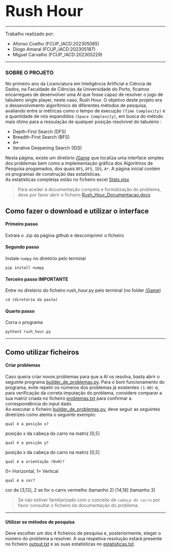 # <font size="80">Rush Hour</font>
*******
Trabalho realizado por:

* Afonso Coelho (FCUP_IACD:202305085)
* Diogo Amaral (FCUP_IACD:202305187) 
* Miguel Carvalho (FCUP_IACD:202305229)

******
### SOBRE O PROJETO 
No primeiro ano da Licenciatura em Inteligência Artificial e Ciência de Dados, na Faculdade de Ciências da Universidade do Porto, ficamos encarregues de desenvolver uma AI que fosse capaz de resolver o jogo de tabuleiro single player, neste caso, Rush Hour. O objetivo deste projeto era o dessevolvimento algorítimico de diferentes métodos de pesquisa, avaliando entre si métricas como o tempo de execução `(Time Complexity)` e a quantidade de nós expandidos `(Space Complexity)`, em busca do método mais ótimo para a resoulação de qualquer posição resolvível do tabuleiro :<br>

* Depth-First Search (DFS)
* Breadth-First Search (BFS)
* A*
* Iterative Deepening Search (IDS)

Nesta página, existe um diretório [/Game](/Game) que localiza uma interface simples dos problemas bem como a implementação gráfica dos Algoritmos de Pesquisa progamados, dos quais `BFS`, `DFS`, `IDS`, `A*`. A página inicial contém os programas de construção das estatísticas. <br>As estatísticas completas estão no ficheiro excel [Stats.xlsx](Stats.xlsx)

>Para aceder à documentação competa e formalização do problema, deve por favor abrir o ficheiro [Rush_Hour_Documentacao.docx](Rush_Hour_Documentacao.docx)


## Como fazer o download e utilizar o interface  
#### Primeiro passo 
Extraia o .zip da página github e descomprimir o ficheiro
#### Segundo passo 
Instale `numpy` no diretório pelo terminal 
```
pip install numpy
```
#### Terceiro passo **IMPORTANTE** 
Entre no diretório do ficheiro rush_hour.py pelo terminal (no folder [/Game](/Game)) 
```
cd (diretório da pasta)
```
#### Quarto passo 
Corra o programa 
```
python3 rush_hour.py
```
*****

## Como utilizar ficheiros

#### Criar problemas 
Caso queira criar novos problemas para que a AI os resolva, basta abrir o seguinte programa [builder_de_problemas.py](builder_de_problemas.py). Para o bom funcionamento do programa, evite repetir os números dos problemas já existentes `(1-80)` e, para verificação da correta imputação do problema, considere comparar a sua matriz criada no ficheiro [problemas.txt](problemas.txt) para confirmar a correspondência do input dado.<br>Ao executar o ficheiro [builder_de_problemas.py](builder_de_problemas.py), deve seguir as seguintes diretrizes como atenta o seguinte exemplo:


``` 
qual é a posição x? 
```
 posição x da cabeça do carro na matriz [0,5]
```
qual é a posição y?
``` 
posição x da cabeça do carro na matriz [0,5]
```
qual é a orientação (0=H)?
```
0= Horizontal, 1= Vertical
```
qual é a cor?
```
cor de [3,13], 2 se for o carro vermelho (tamanho 2) [14,18] (tamanho 3)

>Se não estiver familiarizado com o conceito de `cabeça do carro` por favor consultar o ficheiro da documentação do problema.
 
******

#### Utilizar os métodos de pesquisa 
Deve escolher um dos 4 ficheiros de pesquisa e, posteriormente, eleger o número do problema a resolver. A sua respetiva resolução estará presente no ficheiro [output.txt](output.txt) e as suas estatísticas no [estatisticas.txt](estatisticas.txt).
